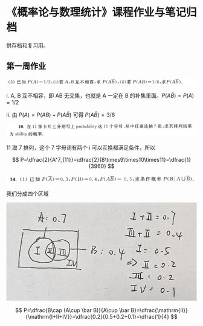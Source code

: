 # 《概率论与数理统计》课程作业与笔记归档

供存档和复习用。

## 第一周作业

![alt text](image-11.png)

i. A, B 互不相容，即 AB 无交集，也就是 A 一定在 B 的补集里面。$P(A\bar B)=P(A)=1/2$

ii. 由 $P(A)=P(AB)+P(A\bar B)$ 可得 $P(A\bar B)=3/8$

![alt text](image-12.png)

11 取 7 排列，这个 7 字母词有两个 i 可以互换都满足条件，所以

$$
P=\dfrac{2}{A^7_{11}}=\dfrac{2}{8\times9\times10\times11}=\dfrac{1}{3960}
$$

![alt text](image-13.png)

我们分成四个区域

![alt text](image-14.png)

$$
P=\dfrac{B\cap (A\cup \bar B)}{A\cup \bar B}=\dfrac{\mathrm{II}}{\mathrm{I+II+IV}}=\dfrac{0.2}{0.5+0.2+0.1}=\dfrac{1}{4}
$$